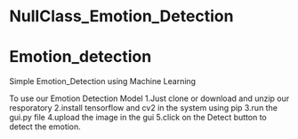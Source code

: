 # NullClass_Emotion_Detection

# Emotion_detection
Simple Emotion_Detection using Machine Learning

To use our Emotion Detection Model
1.Just clone or download and unzip our resporatory
2.install tensorflow and cv2 in the system using pip
3.run the gui.py file
4.upload the image in the gui
5.click on the Detect button to detect the emotion.
